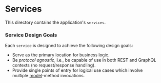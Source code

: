 # Services

This directory contains the application's `services`.

### Service Design Goals

Each `service` is designed to achieve the following design goals:

- Serve as the primary location for business logic.
- Be _protocol agnostic_, i.e., be capable of use in both REST and GraphQL contexts (no request/response handling).
- Provide single points of entry for logical use cases which involve multiple [model](../models/README.md)-method invocations.
